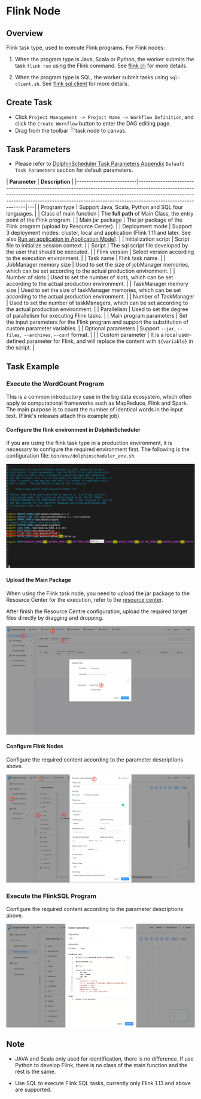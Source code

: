 # Flink Node

## Overview

Flink task type, used to execute Flink programs. For Flink nodes:

1. When the program type is Java, Scala or Python, the worker submits the task `flink run` using the Flink command. See [flink cli](https://nightlies.apache.org/flink/flink-docs-release-1.14/docs/deployment/cli/) for more details.

2. When the program type is SQL, the worker submit tasks using `sql-client.sh`. See [flink sql client](https://nightlies.apache.org/flink/flink-docs-master/docs/dev/table/sqlclient/) for more details.

## Create Task

- Click `Project Management -> Project Name -> Workflow Definition`, and click the `Create Workflow` button to enter the DAG editing page.
- Drag from the toolbar <img src="../../../../img/tasks/icons/flink.png" width="15"/>task node to canvas.

## Task Parameters

[//]: # (TODO: use the commented anchor below once our website template supports this syntax)
[//]: # (- Please refer to [DolphinScheduler Task Parameters Appendix]&#40;appendix.md#default-task-parameters&#41; `Default Task Parameters` section for default parameters.)

- Please refer to [DolphinScheduler Task Parameters Appendix](appendix.md) `Default Task Parameters` section for default parameters.

|      **Parameter**      |                                                                                                                             **Description**                                                                                                                             |
|-------------------------|-------------------------------------------------------------------------------------------------------------------------------------------------------------------------------------------------------------------------------------------------------------------------|---|
| Program type            | Support Java, Scala, Python and SQL four languages.                                                                                                                                                                                                                     |
| Class of main function  | The **full path** of Main Class, the entry point of the Flink program.                                                                                                                                                                                                  |
| Main jar package        | The jar package of the Flink program (upload by Resource Center).                                                                                                                                                                                                       |
| Deployment mode         | Support 3 deployment modes: cluster, local and application (Flink 1.11 and later. See also [Run an application in Application Mode](https://nightlies.apache.org/flink/flink-docs-release-1.11/ops/deployment/yarn_setup.html#run-an-application-in-application-mode)). |
| Initialization script   | Script file to initialize session context.                                                                                                                                                                                                                              |
| Script                  | The sql script file developed by the user that should be executed.                                                                                                                                                                                                      |
| Flink version           | Select version according to the execution environment.                                                                                                                                                                                                                  |
| Task name               | Flink task name.                                                                                                                                                                                                                                                        |
| JobManager memory size  | Used to set the size of jobManager memories, which can be set according to the actual production environment.                                                                                                                                                           |
| Number of slots         | Used to set the number of slots, which can be set according to the actual production environment.                                                                                                                                                                       |
| TaskManager memory size | Used to set the size of taskManager memories, which can be set according to the actual production environment.                                                                                                                                                          |
| Number of TaskManager   | Used to set the number of taskManagers, which can be set according to the actual production environment.                                                                                                                                                                |
| Parallelism             | Used to set the degree of parallelism for executing Flink tasks.                                                                                                                                                                                                        |
| Main program parameters | Set the input parameters for the Flink program and support the substitution of custom parameter variables.                                                                                                                                                              |
| Optional parameters     | Support `--jar`, `--files`,` --archives`, `--conf` format.                                                                                                                                                                                                              |   |
| Custom parameter        | It is a local user-defined parameter for Flink, and will replace the content with `${variable}` in the script.                                                                                                                                                          |

## Task Example

### Execute the WordCount Program

This is a common introductory case in the big data ecosystem, which often apply to computational frameworks such as MapReduce, Flink and Spark. The main purpose is to count the number of identical words in the input text. (Flink's releases attach this example job)

#### Configure the flink environment in DolphinScheduler

If you are using the flink task type in a production environment, it is necessary to configure the required environment first. The following is the configuration file: `bin/env/dolphinscheduler_env.sh`.

![demo-flink-simple](../../../../img/tasks/demo/flink_task01.png)

#### Upload the Main Package

When using the Flink task node, you need to upload the jar package to the Resource Center for the execution, refer to the [resource center](../resource/configuration.md).

After finish the Resource Centre configuration, upload the required target files directly by dragging and dropping.

![resource_upload](../../../../img/tasks/demo/upload_jar.png)

#### Configure Flink Nodes

Configure the required content according to the parameter descriptions above.

![demo-flink-simple](../../../../img/tasks/demo/flink_task02.png)

### Execute the FlinkSQL Program

Configure the required content according to the parameter descriptions above.

![demo-flink-sql-simple](../../../../img/tasks/demo/flink_sql_test.png)

## Note

- JAVA and Scala only used for identification, there is no difference. If use Python to develop Flink, there is no class of the main function and the rest is the same.

- Use SQL to execute Flink SQL tasks, currently only Flink 1.13 and above are supported.

